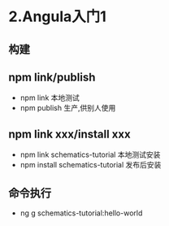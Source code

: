 # 2.Angula入门1
## 构建
## npm link/publish
- npm link 本地测试
- npm publish 生产,供别人使用
## npm link xxx/install xxx
- npm link schematics-tutorial 本地测试安装
- npm install schematics-tutorial 发布后安装
## 命令执行
- ng g schematics-tutorial:hello-world